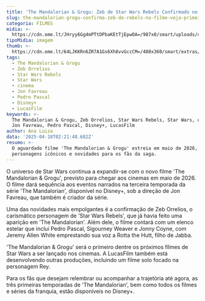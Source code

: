 ```yaml
---
title: 'The Mandalorian & Grogu: Zeb de Star Wars Rebels Confirmado no Filme'
slug: the-mandalorian-grogu-confirma-zeb-de-rebels-no-filme-veja-primeira-foto
categoria: FILMES
midia: >-
  https://cdn.ome.lt/JHryy6Gg4mPTtDPbaKEtTjEpwOA=/987x0/smart/uploads/conteudo/fotos/zeb-mandalorian.png
tipoMidia: imagem
thumb: >-
  https://cdn.ome.lt/64LJKKRn6ZR7A1Gs6Xh8vvGccCM=/480x360/smart/extras/conteudos/zeb.jpeg
tags:
  - The Mandalorian & Grogu
  - Zeb Orrelios
  - Star Wars Rebels
  - Star Wars
  - cinema
  - Jon Favreau
  - Pedro Pascal
  - Disney+
  - LucasFilm
keywords: >-
  The Mandalorian & Grogu, Zeb Orrelios, Star Wars Rebels, Star Wars, cinema,
  Jon Favreau, Pedro Pascal, Disney+, LucasFilm
author: Ana Luiza
data: '2025-04-18T02:21:48.682Z'
resumo: >-
  O aguardado filme 'The Mandalorian & Grogu' estreia em maio de 2026, trazendo
  personagens icônicos e novidades para os fãs da saga.
---
```


O universo de Star Wars continua a expandir-se com o novo filme 'The Mandalorian & Grogu', previsto para chegar aos cinemas em maio de 2026. O filme dará sequência aos eventos narrados na terceira temporada da série 'The Mandalorian', disponível no Disney+, sob a direção de Jon Favreau, que também é criador da série.

<blockquote class="twitter-tweet"><a href="https://twitter.com/user/status/1913043520639967726"></a></blockquote>

Uma das novidades mais empolgantes é a confirmação de Zeb Orrelios, o carismático personagem de 'Star Wars Rebels', que já havia feito uma aparição em 'The Mandalorian'. Além dele, o filme contará com um elenco estelar que inclui Pedro Pascal, Sigourney Weaver e Jonny Coyne, com Jeremy Allen White emprestando sua voz a Rotta the Hutt, filho de Jabba.

'The Mandalorian & Grogu' será o primeiro dentre os próximos filmes de Star Wars a ser lançado nos cinemas. A LucasFilm também está desenvolvendo outras produções, incluindo um filme solo focado na personagem Rey.

Para os fãs que desejam relembrar ou acompanhar a trajetória até agora, as três primeiras temporadas de 'The Mandalorian', bem como todos os filmes e séries da franquia, estão disponíveis no Disney+.
